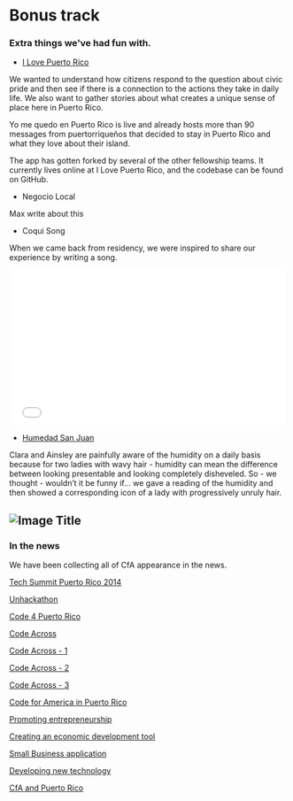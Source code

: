 # Bonus track
### Extra things we've had fun with.


* [I Love Puerto Rico](http://www.ilovepuertorico.org/)

We wanted to understand how citizens respond to the question about civic pride and then see if there is a connection to the actions they take in daily life. We also want to gather stories about what creates a unique sense of place here in Puerto Rico.

Yo me quedo en Puerto Rico is live and already hosts more than 90 messages from puertorriqueños that decided to stay in Puerto Rico and what they love about their island.

The app has gotten forked by several of the other fellowship teams. It currently lives online at I Love Puerto Rico, and the codebase can be found on GitHub.

* Negocio Local

Max write about this

* Coqui Song

When we came back from residency, we were inspired to share our experience by writing a song.

   <iframe src="//player.vimeo.com/video/97990247"    width="500" height="281" frameborder="0" webkitallowfullscreen mozallowfullscreen allowfullscreen></iframe> <p>

* [Humedad San Juan](http://humedadsanjuan.com)

Clara and Ainsley are painfully aware of the humidity on a daily basis because for two ladies with wavy hair - humidity can mean the difference between looking presentable and looking completely disheveled. So - we thought - wouldn’t it be funny if… we gave a reading of the humidity and then showed a corresponding icon of a lady with progressively unruly hair.

![Image Title](http://cl.ly/image/032m0S2M2b0W/humedad-sanjuan.jpg)
---
### In the news

We have been collecting all of CfA appearance in the news.

[Tech Summit Puerto Rico 2014](https://www.evernote.com/shard/s173/sh/aaff544c-7739-4349-a6a4-aeede7d6ecd9/464bd4971505fd165e11bf521be832f1/res/4fbe81a6-e6d1-4f18-9dc5-76bdab1a57ab/El_Nuevo_Dia%282014-06-05%29_page57.pdf)

[Unhackathon](http://www.elnuevodia.com/hackathonenpapelmananaensagrado-1760244.html)

[Code 4 Puerto Rico](http://noticel.com/noticia/159452/avanza-la-busqueda-de-soluciones-tecnologicas-para-problemas-sociales.html)

[Code Across](http://www.metro.pr/locales/hackers-trabajaron-todo-el-fin-de-semana-en-el-senado/pGXnbx!0B5dazNcOJVjU/)

[Code Across - 1](https://www.evernote.com/shard/s173/sh/aaff544c-7739-4349-a6a4-aeede7d6ecd9/464bd4971505fd165e11bf521be832f1/res/3551ee8f-d9f6-462d-a9f0-3cc876ab5b25/El_Nuevo_Dia%282014-02-24%29_page30.pdf)

[Code Across - 2](http://www.primerahora.com/noticias/gobierno-politica/nota/ponenlainformacionpublicaalserviciodelascomunidades-991840/)

[Code Across - 3](http://m.wapa.tv/detalle/noticias/tecnologia/-hackers--toman-el-senado_20131122236287.html)

[Code for America in Puerto Rico](http://www.noticel.com/noticia/155396/llega-equipo-especial-de-programadores-para-combatir-la-burocracia-gubernamental.html)

[Promoting entrepreneurship](http://www.indicepr.com/noticias/2014/02/07/news/15228/impulso-al-empresarismo/
)

[Creating an economic development tool](http://elvocero.com/crearan-herramienta-desarrollo-economico/)

[Small Business application](http://www.elnuevodia.com/encaminanproyectotecnologicoparafomentarelempresarismo-1706227.html)

[Developing new technology](https://www.evernote.com/shard/s173/sh/aaff544c-7739-4349-a6a4-aeede7d6ecd9/464bd4971505fd165e11bf521be832f1/res/4fa91885-a022-4c8a-b2c7-d6bc7dbfdc20/El_Nuevo_Dia%282014-02-07%29_page51.pdf)

[CfA and Puerto Rico](https://www.evernote.com/shard/s173/sh/aaff544c-7739-4349-a6a4-aeede7d6ecd9/464bd4971505fd165e11bf521be832f1/res/072382f0-a41c-4bf2-b7c8-b00312e3bbf4/El_Nuevo_Dia%282014-02-07%29_page49.pdf)

